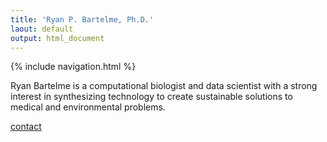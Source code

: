 ```yaml
---
title: 'Ryan P. Bartelme, Ph.D.'
laout: default
output: html_document
---
```


{% include navigation.html %}


Ryan Bartelme is a computational biologist and data scientist with a strong interest in synthesizing technology to create sustainable solutions to medical and environmental problems. 

[contact](https://rbartelme.github.io/contact.html)